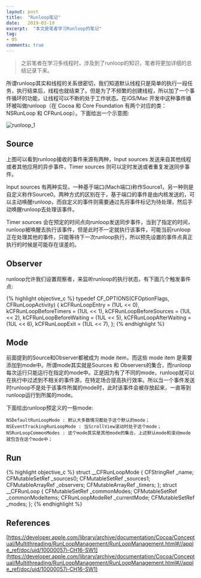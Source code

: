```yaml
---
layout: post
title:  "Runloop笔记"
date:   2019-03-19
excerpt:  "本文是笔者学习Runloop的笔记"
tag:
- OS
comments: true
---
```


> 之前笔者在学习多线程时，涉及到了runloop的知识，笔者将更加详细的总结记录下来。

所谓runloop其实和线程的关系很密切，我们知道默认线程只是简单的执行一段任务，执行结束后，线程也就结束了。但是为了不频繁的创建线程，所以加了一个事件循环的功能，让线程可以不断的处于工作状态。在iOS/Mac 开发中这种事件循环被叫做runloop（在 Cocoa 和 Core Foundation 有两个对应的类：NSRunLoop 和 CFRunLoop）。下面给出一个示意图:

![runloop_1]({{site.url}}/assets/images/blog/runloop.jpg)

## Source

上图可以看到runloop接收的事件来源有两种，Input sources 发送来自其他线程或者其他应用的异步事件，Timer sources 则可以定时发送或者重复发送同步事件。

Input sources 有两种实现，一种基于端口(Mach端口)称作Source1，另一种则是自定义称作Source0。两种方式的区别在于，基于端口的事件是由内核发送的，可以主动唤醒runloop，而自定义的事件则需要通过先将事件标记为待处理，然后手动唤醒runloop去处理该事件。

Timer sources 会在预定的时间点向runloop发送同步事件，当到了指定的时间，runloop被唤醒去执行该事件，但是此时不一定就执行该事件，可能当前runloop正在处理其他的事件，只能等待下一次runloop执行，所以预先设置的事件点真正执行的时候是可能存在误差的。

## Observer

runloop允许我们设置观察者，来监听runloop的执行状态，有下面几个触发事件点:

{% highlight objective_c %}
typedef CF_OPTIONS(CFOptionFlags, CFRunLoopActivity) {
    kCFRunLoopEntry = (1UL << 0),
    kCFRunLoopBeforeTimers = (1UL << 1),
    kCFRunLoopBeforeSources = (1UL << 2),
    kCFRunLoopBeforeWaiting = (1UL << 5),
    kCFRunLoopAfterWaiting = (1UL << 6),
    kCFRunLoopExit = (1UL << 7),
};
{% endhighlight %}

## Mode

前面提到的Source和Observer都被成为 mode item，而这些 mode item 是需要添加到mode中。所谓mode其实就是Sources 和 Observers的集合，而runloop每次运行只能运行在指定的mode中。正是因为有了不同的mode，runloop就可以在执行中过滤到不相关的事件源，在特定场合提高执行效率。所以当一个事件发送时runloop不是处于该事件所属的mode时，此时该事件会被存放起来，一直等到runloop运行到所属的mode。

下面给出runloop预定义的一些mode:

```
NSDefaultRunLoopMode : 默认大多数情况都处于这个默认的mode；
NSEventTrackingRunLoopMode : 当ScrollView滚动时处于这个mode；
NSRunLoopCommonModes : 这个mode其实是其他mode的集合，上述默认mode和滚动mode就包含在这个mode中；
```

## Run

{% highlight objective_c %}
struct __CFRunLoopMode {
    CFStringRef _name;
    CFMutableSetRef _sources0;
    CFMutableSetRef _sources1;
    CFMutableArrayRef _observers;
    CFMutableArrayRef _timers;
};
struct __CFRunLoop {
    CFMutableSetRef _commonModes;
    CFMutableSetRef _commonModeItems;
    CFRunLoopModeRef _currentMode;
    CFMutableSetRef _modes;
};
{% endhighlight %}


## References

[https://developer.apple.com/library/archive/documentation/Cocoa/Conceptual/Multithreading/RunLoopManagement/RunLoopManagement.html#//apple_ref/doc/uid/10000057i-CH16-SW1](https://developer.apple.com/library/archive/documentation/Cocoa/Conceptual/Multithreading/RunLoopManagement/RunLoopManagement.html#//apple_ref/doc/uid/10000057i-CH16-SW1)